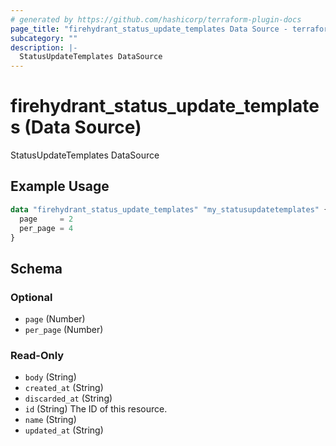 ```yaml
---
# generated by https://github.com/hashicorp/terraform-plugin-docs
page_title: "firehydrant_status_update_templates Data Source - terraform-provider-firehydrant"
subcategory: ""
description: |-
  StatusUpdateTemplates DataSource
---
```


# firehydrant_status_update_templates (Data Source)

StatusUpdateTemplates DataSource

## Example Usage

```terraform
data "firehydrant_status_update_templates" "my_statusupdatetemplates" {
  page     = 2
  per_page = 4
}
```

<!-- schema generated by tfplugindocs -->
## Schema

### Optional

- `page` (Number)
- `per_page` (Number)

### Read-Only

- `body` (String)
- `created_at` (String)
- `discarded_at` (String)
- `id` (String) The ID of this resource.
- `name` (String)
- `updated_at` (String)
